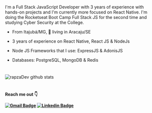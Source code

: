 <div>

<p>
I'm a Full Stack JavaScript Developer with 3 years of experience with hands-on projects and I'm currently more focused on React Native. I'm doing the Rocketseat Boot Camp Full Stack JS for the second time and studying Cyber ​​Security at the College.
</p>

- From Itajubá/MG, 📍 living in Aracaju/SE

- 3 years of experience on React Native, React JS & NodeJs

- Node JS Frameworks that I use: ExpressJS & AdonisJS

- Databases: PostgreSQL, MongoDB & Redis

#


![rapzaDev github stats](https://github-readme-stats.vercel.app/api?username=rapzaDev&show_icons=true&theme=blueberry)

#

<p><strong>Reach me out 👇️<strong></p>


[![Gmail Badge](https://img.shields.io/badge/-rapzadev@gmail.com-8f1d14?style=flat-square&logo=Gmail&logoColor=white&link=mailto:rapzdev@gmail.com)](mailto:rapzdev@gmail.com)
[![Linkedin Badge](https://img.shields.io/badge/-rapzaDev-0900c3?style=flat-square&logo=Linkedin&logoColor=white&link=https://www.linkedin.com/in/rapzadev/)](https://www.linkedin.com/in/rapzadev/) 

</div>
 
